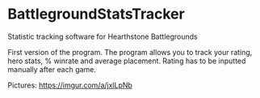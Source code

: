 # BattlegroundStatsTracker
Statistic tracking software for Hearthstone Battlegrounds

First version of the program. The program allows you to track your rating, hero stats, % winrate and average placement. Rating has to be inputted manually after each game.

Pictures:
https://imgur.com/a/jxlLpNb

